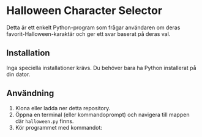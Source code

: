 # Halloween Character Selector

Detta är ett enkelt Python-program som frågar användaren om deras favorit-Halloween-karaktär och ger ett svar baserat på deras val.

## Installation

Inga speciella installationer krävs. Du behöver bara ha Python installerat på din dator.

## Användning

1. Klona eller ladda ner detta repository.
2. Öppna en terminal (eller kommandoprompt) och navigera till mappen där `halloween.py` finns.
3. Kör programmet med kommandot:
